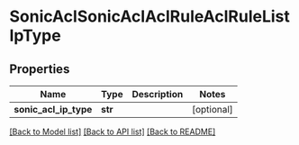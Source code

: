 # SonicAclSonicAclAclRuleAclRuleListIpType

## Properties
Name | Type | Description | Notes
------------ | ------------- | ------------- | -------------
**sonic_acl_ip_type** | **str** |  | [optional] 

[[Back to Model list]](../README.md#documentation-for-models) [[Back to API list]](../README.md#documentation-for-api-endpoints) [[Back to README]](../README.md)


